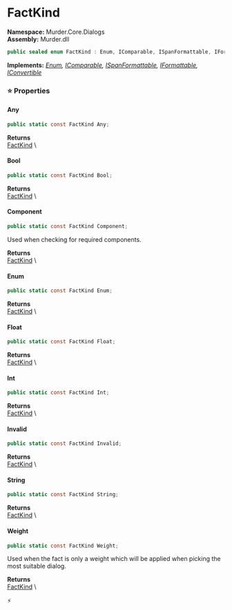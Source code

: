 # FactKind

**Namespace:** Murder.Core.Dialogs \
**Assembly:** Murder.dll

```csharp
public sealed enum FactKind : Enum, IComparable, ISpanFormattable, IFormattable, IConvertible
```

**Implements:** _[Enum](https://learn.microsoft.com/en-us/dotnet/api/System.Enum?view=net-7.0), [IComparable](https://learn.microsoft.com/en-us/dotnet/api/System.IComparable?view=net-7.0), [ISpanFormattable](https://learn.microsoft.com/en-us/dotnet/api/System.ISpanFormattable?view=net-7.0), [IFormattable](https://learn.microsoft.com/en-us/dotnet/api/System.IFormattable?view=net-7.0), [IConvertible](https://learn.microsoft.com/en-us/dotnet/api/System.IConvertible?view=net-7.0)_

### ⭐ Properties
#### Any
```csharp
public static const FactKind Any;
```

**Returns** \
[FactKind](../../../Murder/Core/Dialogs/FactKind.html) \
#### Bool
```csharp
public static const FactKind Bool;
```

**Returns** \
[FactKind](../../../Murder/Core/Dialogs/FactKind.html) \
#### Component
```csharp
public static const FactKind Component;
```

Used when checking for required components.

**Returns** \
[FactKind](../../../Murder/Core/Dialogs/FactKind.html) \
#### Enum
```csharp
public static const FactKind Enum;
```

**Returns** \
[FactKind](../../../Murder/Core/Dialogs/FactKind.html) \
#### Float
```csharp
public static const FactKind Float;
```

**Returns** \
[FactKind](../../../Murder/Core/Dialogs/FactKind.html) \
#### Int
```csharp
public static const FactKind Int;
```

**Returns** \
[FactKind](../../../Murder/Core/Dialogs/FactKind.html) \
#### Invalid
```csharp
public static const FactKind Invalid;
```

**Returns** \
[FactKind](../../../Murder/Core/Dialogs/FactKind.html) \
#### String
```csharp
public static const FactKind String;
```

**Returns** \
[FactKind](../../../Murder/Core/Dialogs/FactKind.html) \
#### Weight
```csharp
public static const FactKind Weight;
```

Used when the fact is only a weight which will be applied when picking
            the most suitable dialog.

**Returns** \
[FactKind](../../../Murder/Core/Dialogs/FactKind.html) \


⚡